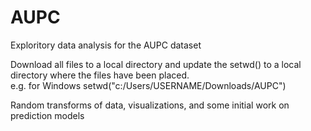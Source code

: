 # AUPC

Exploritory data analysis for the AUPC dataset

Download all files to a local directory and update the setwd() to a local directory where the files have been placed.  
e.g. for Windows setwd("c:/Users/USERNAME/Downloads/AUPC")

Random transforms of data, visualizations, and some initial work on prediction models
